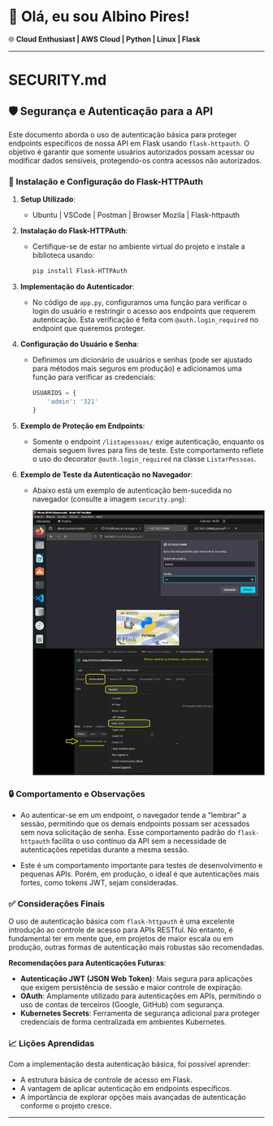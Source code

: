 # 👋 Olá, eu sou Albino Pires!

🌐 **Cloud Enthusiast | AWS Cloud | Python | Linux | Flask**

---

# SECURITY.md

## 🛡️ Segurança e Autenticação para a API

Este documento aborda o uso de autenticação básica para proteger endpoints específicos de nossa API em Flask usando `flask-httpauth`. O objetivo é garantir que somente usuários autorizados possam acessar ou modificar dados sensíveis, protegendo-os contra acessos não autorizados.

### 🚀 Instalação e Configuração do Flask-HTTPAuth

1. **Setup Utilizado**:
    - Ubuntu | VSCode | Postman | Browser Mozila | Flask-httpauth

2. **Instalação do Flask-HTTPAuth**:
   - Certifique-se de estar no ambiente virtual do projeto e instale a biblioteca usando:
     ```bash
     pip install Flask-HTTPAuth
     ```

3. **Implementação do Autenticador**:
   - No código de `app.py`, configuramos uma função para verificar o login do usuário e restringir o acesso aos endpoints que requerem autenticação. Esta verificação é feita com `@auth.login_required` no endpoint que queremos proteger.
   
4. **Configuração do Usuário e Senha**:
   - Definimos um dicionário de usuários e senhas (pode ser ajustado para métodos mais seguros em produção) e adicionamos uma função para verificar as credenciais:
     ```python
     USUARIOS = {
         'admin': '321'
     }
     ```

5. **Exemplo de Proteção em Endpoints**:
   - Somente o endpoint `/listapessoas/` exige autenticação, enquanto os demais seguem livres para fins de teste. Este comportamento reflete o uso do decorator `@auth.login_required` na classe `ListarPessoas`.

6. **Exemplo de Teste da Autenticação no Navegador**:
   - Abaixo está um exemplo de autenticação bem-sucedida no navegador (consulte a imagem `security.png`):
   
     ![Print do Teste de Autenticação](./security.png)

### 🔒 Comportamento e Observações

- Ao autenticar-se em um endpoint, o navegador tende a "lembrar" a sessão, permitindo que os demais endpoints possam ser acessados sem nova solicitação de senha. Esse comportamento padrão do `flask-httpauth` facilita o uso contínuo da API sem a necessidade de autenticações repetidas durante a mesma sessão.
  
- Este é um comportamento importante para testes de desenvolvimento e pequenas APIs. Porém, em produção, o ideal é que autenticações mais fortes, como tokens JWT, sejam consideradas.

### ✅ Considerações Finais

O uso de autenticação básica com `flask-httpauth` é uma excelente introdução ao controle de acesso para APIs RESTful. No entanto, é fundamental ter em mente que, em projetos de maior escala ou em produção, outras formas de autenticação mais robustas são recomendadas. 

**Recomendações para Autenticações Futuras**:
- **Autenticação JWT (JSON Web Token)**: Mais segura para aplicações que exigem persistência de sessão e maior controle de expiração.
- **OAuth**: Amplamente utilizado para autenticações em APIs, permitindo o uso de contas de terceiros (Google, GitHub) com segurança.
- **Kubernetes Secrets**: Ferramenta de segurança adicional para proteger credenciais de forma centralizada em ambientes Kubernetes.

### 📈 Lições Aprendidas

Com a implementação desta autenticação básica, foi possível aprender:
- A estrutura básica de controle de acesso em Flask.
- A vantagem de aplicar autenticação em endpoints específicos.
- A importância de explorar opções mais avançadas de autenticação conforme o projeto cresce.

--- 

